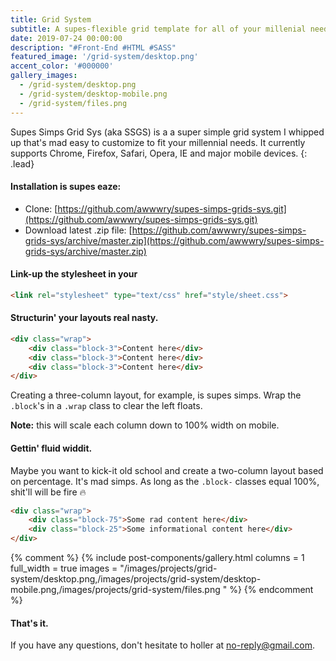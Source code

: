 ```yaml
---
title: Grid System
subtitle: A supes-flexible grid template for all of your millenial needs and desires.
date: 2019-07-24 00:00:00
description: "#Front-End #HTML #SASS"
featured_image: '/grid-system/desktop.png'
accent_color: '#000000'
gallery_images:
  - /grid-system/desktop.png
  - /grid-system/desktop-mobile.png
  - /grid-system/files.png
---
```


Supes Simps Grid Sys (aka SSGS) is a a super simple grid system I whipped up that's mad easy to customize to fit your millennial needs. It currently supports Chrome, Firefox, Safari, Opera, IE and major mobile devices.
{: .lead}

#### Installation is supes eaze:

-   Clone: [https://github.com/awwwry/supes-simps-grids-sys.git](https://github.com/awwwry/supes-simps-grids-sys.git)
-   Download latest .zip file: [https://github.com/awwwry/supes-simps-grids-sys/archive/master.zip](https://github.com/awwwry/supes-simps-grids-sys/archive/master.zip)


#### Link-up the stylesheet in your <head>

```html
<link rel="stylesheet" type="text/css" href="style/sheet.css">
```

#### Structurin' your layouts real nasty.
```html
<div class="wrap">
    <div class="block-3">Content here</div>
    <div class="block-3">Content here</div>
    <div class="block-3">Content here</div>
</div>
```
Creating a three-column layout, for example, is supes simps. Wrap the `.block`'s in a `.wrap` class to clear the left floats.

**Note:** this will scale each column down to 100% width on mobile.

#### Gettin' fluid widdit.
Maybe you want to kick-it old school and create a two-column layout based on percentage. It's mad simps. As long as the `.block-` classes equal 100%, shit'll will be fire 🔥
```html
<div class="wrap">
    <div class="block-75">Some rad content here</div>
    <div class="block-25">Some informational content here</div>
</div>
```

{% comment %}
{% include post-components/gallery.html
	columns = 1
	full_width = true
	images = "/images/projects/grid-system/desktop.png,/images/projects/grid-system/desktop-mobile.png,/images/projects/grid-system/files.png
	"
%}
{% endcomment %}

#### That's it.

If you have any questions, don't hesitate to holler at <a href="https://media.giphy.com/media/Yq9Qvg8yqfiQtWP6gn/giphy.gif" title="Really bruh" target="_blank">no-reply@gmail.com</a>.